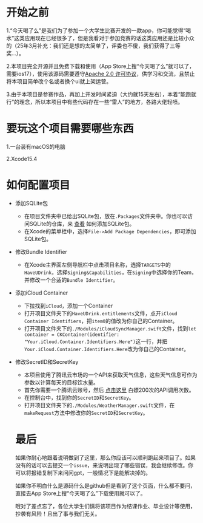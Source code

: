 # 开始之前
1.“今天喝了么”是我们为了参加一个大学生比赛开发的一款app，你可能觉得“喝水”这类应用现在已经很多了，但是我看对于参加竞赛的话这类应用还是比较小众的（25年3月补充：我们还是想的太简单了，评委也不傻，我们获得了三等奖...）。

2.本项目完全开源并且免费下载和使用（App Store上搜“今天喝了么”就可以了，需要ios17），使用该源码需要遵守[Apache 2.0 许可协议](http://www.apache.org/licenses/LICENSE-2.0)，供学习和交流，且禁止将本项目简单改个名或者换个ui就上架运营。

3.由于本项目是参赛作品，再加上开发时间紧迫（大约就15天左右），本着“能跑就行”的理念，所以本项目中有些代码存在一些“雷人”的地方，各路大佬轻喷。

# 要玩这个项目需要哪些东西
1.一台装有macOS的电脑

2.Xcode15.4

# 如何配置项目
- 添加SQLite包
  - 在项目文件夹中已给出SQLite包，放在`.Packages`文件夹中。你也可以访问SQLite的仓库，来 [查看](https://github.com/stephencelis/SQLite.swift) 如何添加SQLite包。
  - 在Xcode的菜单栏中，选择`File->Add Package Dependencies`，即可添加SQLite包。

- 修改Bundle Identifier
  - 在Xcode主界面左侧导航栏中点击项目名称，选择`TARGETS`中的`HaveUDrink`，选择`Signing&Capabilities`，在`Signing`中选择你的Team，并修改一个合适的`Bundle Identifier`。
    
- 添加iCloud Container
  - 下拉找到`iCloud`，添加一个Container
  - 打开项目文件夹下的`HaveUDrink.entitlements`文件，点开`iCloud Container Identifiers`，把`item0`的值改为你自己的Container。
  - 打开项目文件夹下的`./Modules/iCloudSyncManager.swift`文件，找到`let container = CKContainer(identifier: "Your.iCloud.Container.Identifiers.Here")`这一行，并把`Your.iCloud.Container.Identifiers.Here`改为你自己的Container。
    
- 修改SecretID和SecretKey
  -  本项目使用了腾讯云市场的一个API来获取天气信息，这些天气信息可作为参数以计算每天的目标饮水量。
  -  首先你需要一个腾讯云账号，然后 [点击这里](https://market.cloud.tencent.com/products/38348) 白嫖200次的API调用次数。
  -  在控制台中，找到你的`SecretID`和`SecretKey`。
  -  打开项目文件夹下的`./Modules/WeatherManager.swift`文件，在`makeRequest`方法中修改你的`SecretID`和`SecretKey`。
    
  # 最后
  如果你耐心地跟着说明做到了这里，那么你应该可以顺利跑起来项目了。如果没有的话可以去提交一个`issue`，来说明出现了哪些错误，我会继续修改。你可以将报错复制下来问问gpt，一般情况下是能解决掉的。

  如果你不明白什么是源码什么是github但是看到了这个页面，什么都不要问，直接去App Store上搜“今天喝了么”下载使用就可以了。

  哦对了差点忘了，各位大学生们慎将该项目作为结课作业、毕业设计等使用，抄袭有风险！且出了事与我们无关。
  
